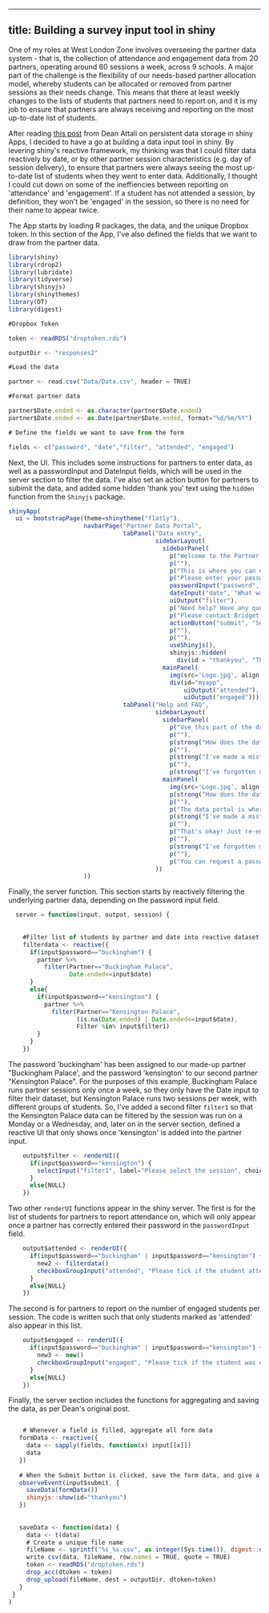 ------
title: Building a survey input tool in shiny
-----

One of my roles at West London Zone involves overseeing the partner data system - that is, the collection of attendance and engagement data from 20 partners, operating around 60 sessions a week, across 9 schools. A major part of the challenge is the flexibility of our needs-based partner allocation model, whereby students can be allocated or removed from partner sessions as their needs change. This means that there at least weekly changes to the lists of students that partners need to report on, and it is my job to ensure that partners are always receiving and reporting on the most up-to-date list of students.

After reading [this post](https://shiny.rstudio.com/articles/persistent-data-storage.html) from Dean Attali on persistent data storage in shiny Apps, I decided to have a go at building a data input tool in shiny. By levering shiny's reactive framework, my thinking was that I could filter data reactively by date, or by other partner session characteristics (e.g. day of session delivery), to ensure that partners were always seeing the most up-to-date list of students when they went to enter data. Additionally, I thought I could cut down on some of the ineffiencies between reporting on 'attendance' and 'engagement'. If a student has not attended a session, by definition, they won't be 'engaged' in the session, so there is no need for their name to appear twice.

The App starts by loading R packages, the data, and the unique Dropbox token. In this section of the App, I've also defined the fields that we want to draw from the partner data.

```javascript
library(shiny)
library(rdrop2)
library(lubridate)
library(tidyverse)
library(shinyjs)
library(shinythemes)
library(DT)
library(digest)

#Dropbox Token 

token <- readRDS("droptoken.rds")

outputDir <- "responses2"

#Load the data

partner <- read.csv("Data/Data.csv", header = TRUE)

#Format partner data

partner$Date.ended <- as.character(partner$Date.ended)
partner$Date.ended <- as.Date(partner$Date.ended, format="%d/%m/%Y")

# Define the fields we want to save from the form

fields <- c("password", "date","filter", "attended", "engaged")
```

Next, the UI. This includes some instructions for partners to enter data, as well as a passwordInput and DateInput fields, which will be used in the server section to filter the data. I've also set an action button for partners to subimit the data, and added some hidden 'thank you' text using the `hidden` function from the `Shinyjs` package. 

```javascript
shinyApp(
  ui = bootstrapPage(theme=shinytheme("flatly"),
                     navbarPage("Partner Data Portal",
                                tabPanel("Data entry",
                                         sidebarLayout(   
                                           sidebarPanel(
                                             p("Welcome to the Partner Zone Data Portal!"),
                                             p(""),
                                             p("This is where you can enter attendance and engagement data about a session."),
                                             p("Please enter your password and the session date to reveal students' names."),
                                             passwordInput("password", "Please enter your password", ""),
                                             dateInput("date", "What was the date of the session?"),
                                             uiOutput("filter"),
                                             p("Need help? Have any questions?"),
                                             p("Please contact Bridget Suthersan, Senior Data Analyst, on xxx@gmail.com"),
                                             actionButton("submit", "Submit Data"),
                                             p(""),
                                             p(""),
                                             useShinyjs(),
                                             shinyjs::hidden(
                                               div(id = "thankyou", "Thank you, your data has been received!"))),
                                           mainPanel(
                                             img(src='Logo.jpg', align = "right", width=250, height=250),
                                             div(id="myapp",
                                                 uiOutput("attended"),
                                                 uiOutput("engaged"))))),
                                tabPanel("Help and FAQ",
                                         sidebarLayout(   
                                           sidebarPanel(
                                             p("Use this part of the data portal for help or to browse frequently asked questions"),
                                             p(""),
                                             p(strong("How does the data portal work?")),
                                             p(""),
                                             p(strong("I've made a mistake - what do I do?")),
                                             p(""),
                                             p(strong("I've forgotten my password - what do I do?"))),
                                           mainPanel( 
                                             img(src='Logo.jpg', align = "right", width=250, height=250),
                                             p(strong("How does the data portal work?")),
                                             p(""),
                                             p("The data portal is where you can enter attendance and engagement data about our students. We use this portal to collect data for all our students from partners."),
                                             p(strong("I've made a mistake in my data entry! What do I do?")),
                                             p(""),
                                             p("That's okay! Just re-enter your data, and drop Bridget a line at xxx@gmail.com, letting her know what to look out for."),
                                             p(""),
                                             p(strong("I've forgotten my password - what do I do?")),
                                             p(""),
                                             p("You can request a password reset by emailing Bridget Suthersan on xxx@gmail.com"))
                                         ))
                     ))
```

Finally, the server function. This section starts by reactively filtering the underlying partner data, depending on the password input field.

```javascript
  server = function(input, output, session) {
    
  
    #Filter list of students by partner and date into reactive dataset  
    filterdata <- reactive({
      if(input$password=="buckingham") { 
        partner %>%
          filter(Partner=="Buckingham Palace",
                 Date.ended<=input$date)
      }
      else{
        if(input$password=="kensington") {
          partner %>%
            filter(Partner=="Kensington Palace", 
                   (is.na(Date.ended) | Date.ended<=input$date),
                   Filter %in% input$filter1)
        }
      }
    })
   ```
The password 'buckingham' has been assigned to our made-up partner "Buckingham Palace', and the password 'kensington' to our second partner "Kensington Palace". For the purposes of this example, Buckingham Palace runs partner sessions only once a week, so they only have the Date input to filter their dataset, but Kensington Palace runs two sessions per week, with different groups of students. So, I've added a second filter `filter1` so that the Kensington Palace data can be filtered by the session was run on a Monday or a Wednesday, and, later on in the server section, defined a reactive UI that only shows once 'kensington' is added into the partner input.

```javascript
    output$filter <- renderUI({
      if(input$password=="kensington") {
        selectInput("filter1", label="Please select the session", choices=c("Monday session","Wednesday session"))
      }
      else{NULL}
    })
```

Two other `renderUI` functions appear in the shiny server. The first is for the list of students for partners to report attendance on, which will only appear once a partner has correctly entered their password in the `passwordInput` field. 

```javascript
    output$attended <- renderUI({
      if(input$password=="buckingham" | input$password=="kensington") {
        new2 <- filterdata()
        checkboxGroupInput("attended", "Please tick if the student attended the session", choices=new2$Name)
      }
      else{NULL}
    })
```

The second is for partners to report on the number of engaged students per session. The code is written such that only students marked as 'attended' also appear in this list.

```javascript
    output$engaged <- renderUI({
      if(input$password=="buckingham" | input$password=="kensington") {
        new3 <- new()
        checkboxGroupInput("engaged", "Please tick if the student was engaged in the session", choices=c(input$attended))
      }
      else{NULL}
    })
 ```
 
 Finally, the server section includes the functions for aggregating and saving the data, as per Dean's original post.
 
 ```javascript
 
     # Whenever a field is filled, aggregate all form data
    formData <- reactive({
      data <- sapply(fields, function(x) input[[x]])
      data
    })
    
    # When the Submit button is clicked, save the form data, and give a thank you message
    observeEvent(input$submit, {
      saveData(formData())
      shinyjs::show(id="thankyou")
    })
    
    
    saveData <- function(data) {
      data <- t(data)
      # Create a unique file name
      fileName <- sprintf("%s_%s.csv", as.integer(Sys.time()), digest::digest(data))
      write.csv(data, fileName, row.names = TRUE, quote = TRUE)
      token <- readRDS("droptoken.rds")
      drop_acc(dtoken = token)    
      drop_upload(fileName, dest = outputDir, dtoken=token)
    }
  }
)
```
 
 

